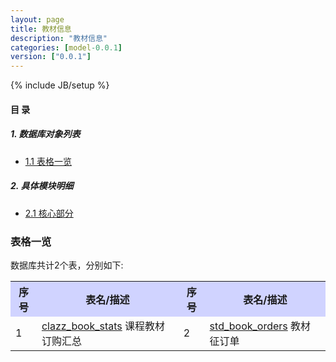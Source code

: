 ```yaml
---
layout: page
title: 教材信息 
description: "教材信息"
categories: [model-0.0.1]
version: ["0.0.1"]
---
```

{% include JB/setup %}

#### 目 录

##### 1. 数据库对象列表
  * [1.1 表格一览](index.html#表格一览)

##### 2. 具体模块明细
* [2.1 核心部分](core.html)


### 表格一览
数据库共计2个表，分别如下:

<table class="table table-bordered table-striped table-condensed">
  <tr>
    <th style="background-color:#D0D3FF">序号</th>
    <th style="background-color:#D0D3FF">表名/描述</th>
    <th style="background-color:#D0D3FF">序号</th>
    <th style="background-color:#D0D3FF">表名/描述</th>
  </tr>
  <tr>
    <td>1</td>
    <td><a href="core.html#表格-clazz_book_stats-课程教材订购汇总">clazz_book_stats</a> 课程教材订购汇总</td>
    <td>2</td>
    <td><a href="core.html#表格-std_book_orders-教材征订单">std_book_orders</a> 教材征订单</td>
  </tr>
</table>

